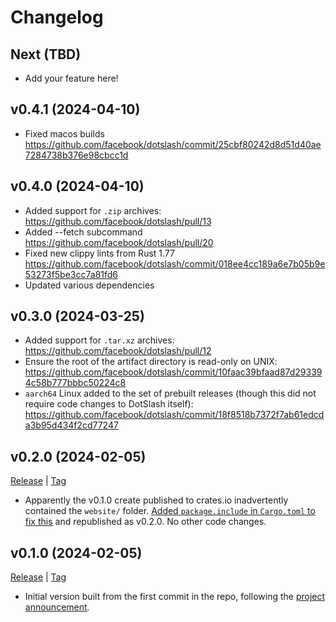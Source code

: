 # Changelog

## Next (TBD)

- Add your feature here!

## v0.4.1 (2024-04-10)

- Fixed macos builds
  <https://github.com/facebook/dotslash/commit/25cbf80242d8d51d40ae7284738b376e98cbcc1d>

## v0.4.0 (2024-04-10)

- Added support for `.zip` archives:
  <https://github.com/facebook/dotslash/pull/13>
- Added --fetch subcommand <https://github.com/facebook/dotslash/pull/20>
- Fixed new clippy lints from Rust 1.77
  <https://github.com/facebook/dotslash/commit/018ee4cc189a6e7b05b9e53273f5be3cc7a81fd6>
- Updated various dependencies

## v0.3.0 (2024-03-25)

- Added support for `.tar.xz` archives:
  <https://github.com/facebook/dotslash/pull/12>
- Ensure the root of the artifact directory is read-only on UNIX:
  <https://github.com/facebook/dotslash/commit/10faac39bfaad87d293394c58b777bbbc50224c8>
- `aarch64` Linux added to the set of prebuilt releases (though this did not
  require code changes to DotSlash itself):
  <https://github.com/facebook/dotslash/commit/18f8518b7372f7ab61edcda3b95d434f2cd77247>

## v0.2.0 (2024-02-05)

[Release](https://github.com/facebook/dotslash/releases/tag/v0.2.0) |
[Tag](https://github.com/facebook/dotslash/tree/v0.2.0)

- Apparently the v0.1.0 create published to crates.io inadvertently contained
  the `website/` folder.
  [Added `package.include` in `Cargo.toml` to fix this](https://github.com/facebook/dotslash/commit/10faac39bfaad87d293394c58b777bbbc50224c8)
  and republished as v0.2.0. No other code changes.

## v0.1.0 (2024-02-05)

[Release](https://github.com/facebook/dotslash/releases/tag/v0.1.0) |
[Tag](https://github.com/facebook/dotslash/tree/v0.1.0)

- Initial version built from the first commit in the repo, following the
  [project announcement](https://engineering.fb.com/2024/02/06/developer-tools/dotslash-simplified-executable-deployment/).

